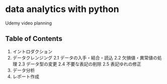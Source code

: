 # data analytics with python
Udemy video planning

## Table of Contents
1. イントロダクション
2. データクレンジング
2.1 データの入手・結合・読込
2.2 欠損値・異常値の処理
2.3 データ型の変更
2.4 不要な表記の削除
2.5 表記ゆれの修正
3. データ分析
4. レポート作成
